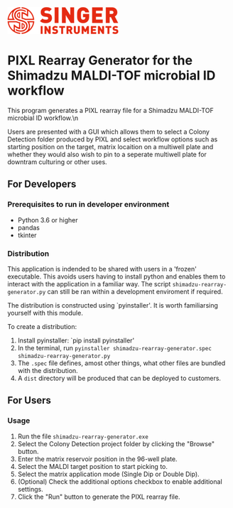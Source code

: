 ![](images/logo.png)

# PIXL Rearray Generator for the Shimadzu MALDI-TOF microbial ID workflow

This program generates a PIXL rearray file for a Shimadzu MALDI-TOF microbial ID workflow.\n

Users are presented with a GUI which allows them to select a Colony Detection folder
produced by PIXL and select workflow options such as starting position on the target, matrix locaition on a multiwell plate and whether they would also wish to pin to a seperate multiwell plate for downtram culturing or other uses.

## For Developers

### Prerequisites to run in developer environment

- Python 3.6 or higher
- pandas
- tkinter

### Distribution

This application is indended to be shared with users in a 'frozen' executable.
This avoids users having to install python and enables them to interact with the
application in a familiar way. The script `shimadzu-rearray-generator.py` can still
be ran within a development enviroment if required.

The distribution is constructed using `pyinstaller'. It is worth familiarsing
yourself with this module.

To create a distribution:
1. Install pyinstaller: `pip install pyinstaller'
2. In the terminal, run `pyinstaller shimadzu-rearray-generator.spec shimadzu-rearray-generator.py`
3. The `.spec` file defines, amost other things, what other files are bundled with the distribution.
4. A `dist` directory will be produced that can be deployed to customers.


## For Users
### Usage

1. Run the file `shimadzu-rearray-generator.exe`
2. Select the Colony Detection project folder by clicking the "Browse" button.
3. Enter the matrix reservoir position in the 96-well plate.
4. Select the MALDI target position to start picking to.
5. Select the matrix application mode (Single Dip or Double Dip).
6. (Optional) Check the additional options checkbox to enable additional settings.
7. Click the "Run" button to generate the PIXL rearray file.
